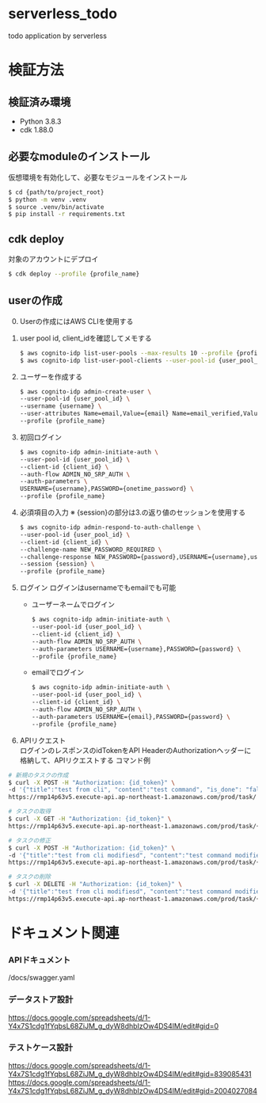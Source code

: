 # serverless_todo
todo application by serverless

# 検証方法

## 検証済み環境
- Python 3.8.3
- cdk 1.88.0

## 必要なmoduleのインストール
仮想環境を有効化して、必要なモジュールをインストール
```bash
$ cd {path/to/project_root}
$ python -m venv .venv
$ source .venv/bin/activate
$ pip install -r requirements.txt
```
## cdk deploy
対象のアカウントにデプロイ
```bash
$ cdk deploy --profile {profile_name}
```

## userの作成
0. Userの作成にはAWS CLIを使用する

1. user pool id, client_idを確認してメモする
    ```bash
    $ aws cognito-idp list-user-pools --max-results 10 --profile {profile_name}
    $ aws cognito-idp list-user-pool-clients --user-pool-id {user_pool_id} --profile {profile_name}
    ```
2. ユーザーを作成する
    ```bash
    $ aws cognito-idp admin-create-user \
    --user-pool-id {user_pool_id} \
    --username {username} \
    --user-attributes Name=email,Value={email} Name=email_verified,Value=true \
    --profile {profile_name}
    ```

3. 初回ログイン
    ```bash
    $ aws cognito-idp admin-initiate-auth \
    --user-pool-id {user_pool_id} \
    --client-id {client_id} \
    --auth-flow ADMIN_NO_SRP_AUTH \
    --auth-parameters \
    USERNAME={username},PASSWORD={onetime_password} \
    --profile {profile_name}
    ```
4. 必須項目の入力 ※ {session}の部分は3.の返り値のセッションを使用する
    ```bash
    $ aws cognito-idp admin-respond-to-auth-challenge \
    --user-pool-id {user_pool_id} \
    --client-id {client_id} \
    --challenge-name NEW_PASSWORD_REQUIRED \
    --challenge-response NEW_PASSWORD={password},USERNAME={username},userAttributes.given_name=ユーザー,userAttributes.family_name=テスト,userAttributes.email={email} \
    --session {session} \
    --profile {profile_name}
    ```

5. ログイン
  ログインはusernameでもemailでも可能
    - ユーザーネームでログイン
      ```bash
      $ aws cognito-idp admin-initiate-auth \
      --user-pool-id {user_pool_id} \
      --client-id {client_id} \
      --auth-flow ADMIN_NO_SRP_AUTH \
      --auth-parameters USERNAME={username},PASSWORD={password} \
      --profile {profile_name}
      ```
    - emailでログイン
      ```bash
      $ aws cognito-idp admin-initiate-auth \
      --user-pool-id {user_pool_id} \
      --client-id {client_id} \
      --auth-flow ADMIN_NO_SRP_AUTH \
      --auth-parameters USERNAME={email},PASSWORD={password} \
      --profile {profile_name}
      ```
6. APIリクエスト  
  ログインのレスポンスのidTokenをAPI HeaderのAuthorizationヘッダーに格納して、APIリクエストする
  コマンド例
  ```bash
  # 新規のタスクの作成
  $ curl -X POST -H "Authorization: {id_token}" \
  -d '{"title":"test from cli", "content":"test command", "is_done": "false", "priority": "high"}' \
  https://rmp14p63v5.execute-api.ap-northeast-1.amazonaws.com/prod/task/

  # タスクの取得
  $ curl -X GET -H "Authorization: {id_token}" \
  https://rmp14p63v5.execute-api.ap-northeast-1.amazonaws.com/prod/task/{task_id}

  # タスクの修正
  $ curl -X POST -H "Authorization: {id_token}" \
  -d '{"title":"test from cli modifiesd", "content":"test command modifiesd", "is_done": "true", "priority": "medium"}' \
  https://rmp14p63v5.execute-api.ap-northeast-1.amazonaws.com/prod/task/{task_id}

  # タスクの削除
  $ curl -X DELETE -H "Authorization: {id_token}" \
  -d '{"title":"test from cli modifiesd", "content":"test command modifiesd", "is_done": "true", "priority": "medium"}' \
  https://rmp14p63v5.execute-api.ap-northeast-1.amazonaws.com/prod/task/{task_id}
  ```


# ドキュメント関連

### APIドキュメント
/docs/swagger.yaml

### データストア設計
https://docs.google.com/spreadsheets/d/1-Y4x7S1cdg1fYqbsL68ZiJM_g_dyW8dhbIzOw4DS4lM/edit#gid=0

### テストケース設計
https://docs.google.com/spreadsheets/d/1-Y4x7S1cdg1fYqbsL68ZiJM_g_dyW8dhbIzOw4DS4lM/edit#gid=839085431
https://docs.google.com/spreadsheets/d/1-Y4x7S1cdg1fYqbsL68ZiJM_g_dyW8dhbIzOw4DS4lM/edit#gid=2004027084